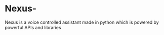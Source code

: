 # Nexus-
Nexus is a voice controlled assistant made in python which is powered by powerful APIs and libraries
